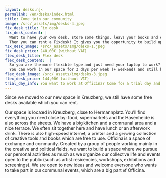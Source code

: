 ```yaml
---
layout: desks.njk
permalink: /en/desks/index.html
title: Come join our community
image: /src/_assets/img/desks-4.jpeg
fix_desk_title: Fix desk
fix_desk_content: |
  Want to have your own desk, store some things, leave your books and other stuff you need such as technical devices or artworks? You want to be able to come to Officina 24/7?<br/>
  Then you can rent a Fixdesk! It gives you the opportunity to build up your own working area with everything you need!
fix_desk_image: /src/_assets/img/desks-1.jpeg
fix_desk_price: 240,00€ (without VAT)
flex_desk_title: Flex desk
flex_desk_content:  |
  So you are the more flexible type and just need your laptop to work? Rent a Flexdesk! A Flexdesk is a desk which you are sharing with other Officina Members.<br/>
  You can work in our space for 3 days per week (+ weekend) and still have the whole Officina experience.
flex_desk_image: /src/_assets/img/desks-3.jpeg
flex_desk_price: 144,00€ (without VAT)
trial_day_info: You want to work at Officina? Come for a trial day and see if this space is for you. Let’s get to know each other.
---
```

Since we moved to our new space in Kreuzberg, we still have some free desks available which you can rent.

Our space is located in Kreuzberg, close to Hermannplatz. You’ll find everything you need close by: food, supermarkets and the Hasenheide is also across the streets.
We have a big kitchen and  a communal area and a nice terrace. We often sit together here and have lunch or an afterwork drink.
There is also  high-speed internet,  a printer and a  growing collection of creative tools and books which are free to use.
Officina is a space of exchange and community. Created by a group of people working mainly in the creative and political fields, we want to build a space where we pursue our personal activities as much as we organize our collective life and events open to the public (such as artist residencies, workshops, exhibitions and screenings). We are open to new ideas and welcome everyone who wants to take part in our communal events, which are a big part of Officina.
